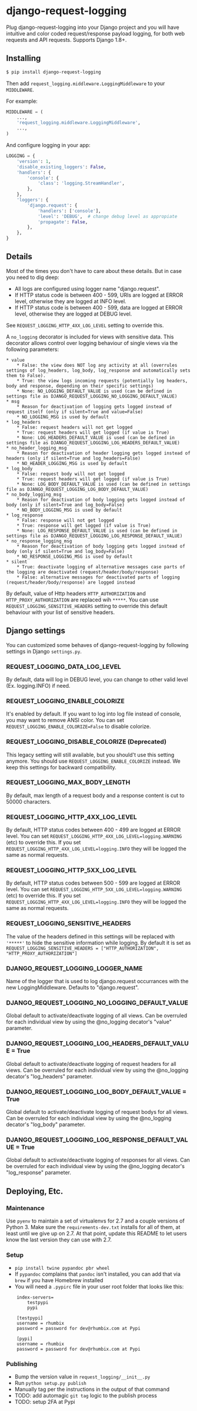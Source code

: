 django-request-logging
==========================

Plug django-request-logging into your Django project and you will have intuitive and color coded request/response payload logging, for both web requests and API requests. Supports Django 1.8+.

## Installing

```bash
$ pip install django-request-logging
```

Then add ```request_logging.middleware.LoggingMiddleware``` to your ```MIDDLEWARE```.

For example:

```python
MIDDLEWARE = (
    ...,
    'request_logging.middleware.LoggingMiddleware',
    ...,
)
```

And configure logging in your app:

```python
LOGGING = {
    'version': 1,
    'disable_existing_loggers': False,
    'handlers': {
        'console': {
            'class': 'logging.StreamHandler',
        },
    },
    'loggers': {
        'django.request': {
            'handlers': ['console'],
            'level': 'DEBUG',  # change debug level as appropiate
            'propagate': False,
        },
    },
}
```

## Details

Most of the times you don't have to care about these details. But in case you need to dig deep:

* All logs are configured using logger name "django.request".
* If HTTP status code is between 400 - 599, URIs are logged at ERROR level, otherwise they are logged at INFO level.
* If HTTP status code is between 400 - 599, data are logged at ERROR level, otherwise they are logged at DEBUG level.

See `REQUEST_LOGGING_HTTP_4XX_LOG_LEVEL` setting to override this.


A `no_logging` decorator is included for views with sensitive data. This decorator allows control over logging behaviour of single views via the following parameters:
```
* value
    * False: the view does NOT log any activity at all (overrules settings of log_headers, log_body, log_response and automatically sets them to False).
    * True: the view logs incoming requests (potentially log headers, body and response, depending on their specific settings)
    * None: NO_LOGGING_DEFAULT_VALUE is used (can be defined in settings file as DJANGO_REQUEST_LOGGING_NO_LOGGING_DEFAULT_VALUE)
* msg
    * Reason for deactivation of logging gets logged instead of request itself (only if silent=True and value=False)
    * NO_LOGGING_MSG is used by default
* log_headers
    * False: request headers will not get logged
    * True: request headers will get logged (if value is True)
    * None: LOG_HEADERS_DEFAULT_VALUE is used (can be defined in settings file as DJANGO_REQUEST_LOGGING_LOG_HEADERS_DEFAULT_VALUE)
* no_header_logging_msg
    * Reason for deactivation of header logging gets logged instead of headers (only if silent=True and log_headers=False)
    * NO_HEADER_LOGGING_MSG is used by default
* log_body
    * False: request body will not get logged
    * True: request headers will get logged (if value is True)
    * None: LOG_BODY_DEFAULT_VALUE is used (can be defined in settings file as DJANGO_REQUEST_LOGGING_LOG_BODY_DEFAULT_VALUE)
* no_body_logging_msg
    * Reason for deactivation of body logging gets logged instead of body (only if silent=True and log_body=False)
    * NO_BODY_LOGGING_MSG is used by default
* log_response
    * False: response will not get logged
    * True: response will get logged (if value is True)
    * None: LOG_RESPONSE_DEFAULT_VALUE is used (can be defined in settings file as DJANGO_REQUEST_LOGGING_LOG_RESPONSE_DEFAULT_VALUE)
* no_response_logging_msg
    * Reason for deactivation of body logging gets logged instead of body (only if silent=True and log_body=False)
    * NO_RESPONSE_LOGGING_MSG is used by default
* silent
    * True: deactivate logging of alternative messages case parts of the logging are deactivated (request/header/body/response)
    * False: alternative messages for deactivated parts of logging (request/header/body/response) are logged instead
```

By default, value of Http headers `HTTP_AUTHORIZATION` and `HTTP_PROXY_AUTHORIZATION` are replaced wih `*****`. You can use `REQUEST_LOGGING_SENSITIVE_HEADERS` setting to override this default behaviour with your list of sensitive headers.

## Django settings
You can customized some behaves of django-request-logging by following settings in Django `settings.py`.
### REQUEST_LOGGING_DATA_LOG_LEVEL
By default, data will log in DEBUG level, you can change to other valid level (Ex. logging.INFO) if need.
### REQUEST_LOGGING_ENABLE_COLORIZE
It's enabled by default. If you want to log into log file instead of console, you may want to remove ANSI color. You can set `REQUEST_LOGGING_ENABLE_COLORIZE=False` to disable colorize.
### REQUEST_LOGGING_DISABLE_COLORIZE (Deprecated)
This legacy setting will still available, but you should't use this setting anymore. You should use `REQUEST_LOGGING_ENABLE_COLORIZE` instead.
We keep this settings for backward compatibility.
### REQUEST_LOGGING_MAX_BODY_LENGTH
By default, max length of a request body and a response content is cut to 50000 characters.
### REQUEST_LOGGING_HTTP_4XX_LOG_LEVEL
By default, HTTP status codes between 400 - 499 are logged at ERROR level.  You can set `REQUEST_LOGGING_HTTP_4XX_LOG_LEVEL=logging.WARNING` (etc) to override this.
If you set `REQUEST_LOGGING_HTTP_4XX_LOG_LEVEL=logging.INFO` they will be logged the same as normal requests.
### REQUEST_LOGGING_HTTP_5XX_LOG_LEVEL
By default, HTTP status codes between 500 - 599 are logged at ERROR level.  You can set `REQUEST_LOGGING_HTTP_5XX_LOG_LEVEL=logging.WARNING` (etc) to override this.
If you set `REQUEST_LOGGING_HTTP_4XX_LOG_LEVEL=logging.INFO` they will be logged the same as normal requests.
### REQUEST_LOGGING_SENSITIVE_HEADERS
The value of the headers defined in this settings will be replaced with `'*****'` to hide the sensitive information while logging. By default it is set as `REQUEST_LOGGING_SENSITIVE_HEADERS = ["HTTP_AUTHORIZATION", "HTTP_PROXY_AUTHORIZATION"]`
### DJANGO_REQUEST_LOGGING_LOGGER_NAME
Name of the logger that is used to log django.request occurrances with the new LoggingMiddleware. Defaults to "django.request".
### DJANGO_REQUEST_LOGGING_NO_LOGGING_DEFAULT_VALUE
Global default to activate/deactivate logging of all views. Can be overruled for each individual view by using the @no_logging decator's "value" parameter.
### DJANGO_REQUEST_LOGGING_LOG_HEADERS_DEFAULT_VALUE = True
Global default to activate/deactivate logging of request headers for all views. Can be overruled for each individual view by using the @no_logging decator's "log_headers" parameter.
### DJANGO_REQUEST_LOGGING_LOG_BODY_DEFAULT_VALUE = True
Global default to activate/deactivate logging of request bodys for all views. Can be overruled for each individual view by using the @no_logging decator's "log_body" parameter.
### DJANGO_REQUEST_LOGGING_LOG_RESPONSE_DEFAULT_VALUE = True
Global default to activate/deactivate logging of responses for all views. Can be overruled for each individual view by using the @no_logging decator's "log_response" parameter.


## Deploying, Etc.

### Maintenance

Use `pyenv` to maintain a set of virtualenvs for 2.7 and a couple versions of Python 3.
Make sure the `requirements-dev.txt` installs for all of them, at least until we give up on 2.7.
At that point, update this README to let users know the last version they can use with 2.7.

### Setup

- `pip install twine pypandoc pbr wheel`
- If `pypandoc` complains that `pandoc` isn't installed, you can add that via `brew` if you have Homebrew installed
- You will need a `.pypirc` file in your user root folder that looks like this:

```
    index-servers=
        testpypi
        pypi

    [testpypi]
    username = rhumbix
    password = password for dev@rhumbix.com at Pypi

    [pypi]
    username = rhumbix
    password = password for dev@rhumbix.com at Pypi
```

### Publishing

- Bump the version value in `request_logging/__init__.py`
- Run `python setup.py publish`
- Manually tag per the instructions in the output of that command
- TODO: add automagic `git tag` logic to the publish process
- TODO: setup 2FA at Pypi
